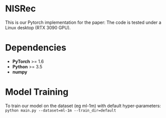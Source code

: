 # NISRec
This is our Pytorch implementation for the paper:
The code is tested under a Linux desktop (RTX 3090 GPU).
# Dependencies
* **PyTorch** >= 1.6  
* **Python** >= 3.5  
* **numpy**  
# Model Training
To train our model on the dataset (eg ml-1m) with default hyper-parameters:  
`python main.py --dataset=ml-1m --train_dir=default`
